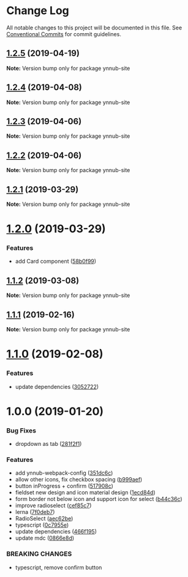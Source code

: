 # Change Log

All notable changes to this project will be documented in this file.
See [Conventional Commits](https://conventionalcommits.org) for commit guidelines.

## [1.2.5](https://github.com/christophehurpeau/ynnub/compare/ynnub-site@1.2.4...ynnub-site@1.2.5) (2019-04-19)

**Note:** Version bump only for package ynnub-site





## [1.2.4](https://github.com/christophehurpeau/ynnub/compare/ynnub-site@1.2.3...ynnub-site@1.2.4) (2019-04-08)

**Note:** Version bump only for package ynnub-site





## [1.2.3](https://github.com/christophehurpeau/ynnub/compare/ynnub-site@1.2.2...ynnub-site@1.2.3) (2019-04-06)

**Note:** Version bump only for package ynnub-site





## [1.2.2](https://github.com/christophehurpeau/ynnub/compare/ynnub-site@1.2.1...ynnub-site@1.2.2) (2019-04-06)

**Note:** Version bump only for package ynnub-site





## [1.2.1](https://github.com/christophehurpeau/ynnub/compare/ynnub-site@1.2.0...ynnub-site@1.2.1) (2019-03-29)

**Note:** Version bump only for package ynnub-site





# [1.2.0](https://github.com/christophehurpeau/ynnub/compare/ynnub-site@1.1.2...ynnub-site@1.2.0) (2019-03-29)


### Features

* add Card component ([58b0f99](https://github.com/christophehurpeau/ynnub/commit/58b0f99))





## [1.1.2](https://github.com/christophehurpeau/ynnub/compare/ynnub-site@1.1.1...ynnub-site@1.1.2) (2019-03-08)

**Note:** Version bump only for package ynnub-site





## [1.1.1](https://github.com/christophehurpeau/ynnub/compare/ynnub-site@1.1.0...ynnub-site@1.1.1) (2019-02-16)

**Note:** Version bump only for package ynnub-site





# [1.1.0](https://github.com/christophehurpeau/ynnub/compare/ynnub-site@1.0.0...ynnub-site@1.1.0) (2019-02-08)


### Features

* update dependencies ([3052722](https://github.com/christophehurpeau/ynnub/commit/3052722))





# 1.0.0 (2019-01-20)


### Bug Fixes

* dropdown as tab ([281f2f1](https://github.com/christophehurpeau/ynnub/commit/281f2f1))


### Features

* add ynnub-webpack-config ([351dc6c](https://github.com/christophehurpeau/ynnub/commit/351dc6c))
* allow other icons, fix checkbox spacing ([b999aef](https://github.com/christophehurpeau/ynnub/commit/b999aef))
* button inProgress + confirm ([517908c](https://github.com/christophehurpeau/ynnub/commit/517908c))
* fieldset new design and icon material design ([1ecd84d](https://github.com/christophehurpeau/ynnub/commit/1ecd84d))
* form border not below icon and support icon for select ([b44c36c](https://github.com/christophehurpeau/ynnub/commit/b44c36c))
* improve radioselect ([cef85c7](https://github.com/christophehurpeau/ynnub/commit/cef85c7))
* lerna ([7f0deb7](https://github.com/christophehurpeau/ynnub/commit/7f0deb7))
* RadioSelect ([aec62be](https://github.com/christophehurpeau/ynnub/commit/aec62be))
* typescript ([0c7955e](https://github.com/christophehurpeau/ynnub/commit/0c7955e))
* update dependencies ([466f195](https://github.com/christophehurpeau/ynnub/commit/466f195))
* update mdc ([0866e8d](https://github.com/christophehurpeau/ynnub/commit/0866e8d))


### BREAKING CHANGES

* typescript, remove confirm button
